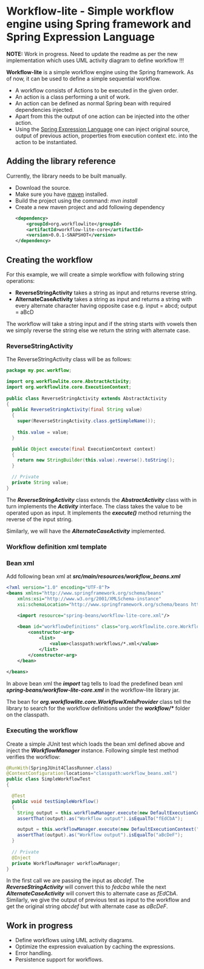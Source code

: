 # Workflow-lite - Simple workflow engine using Spring framework and Spring Expression Language

**NOTE:** Work in progress. Need to update the readme as per the new implementation which uses UML activity diagram to define workflow !!!

**Workflow-lite** is a simple workflow engine using the Spring framework. As of now, it can be used to define a simple sequential workflow. 
* A workflow consists of Actions to be executed in the given order.
* An action is a class performing a unit of work.
* An action can be defined as normal Spring bean with required dependencies injected.
* Apart from this the output of one action can be injected into the other action.
* Using the [Spring Expression Language](https://docs.spring.io/spring/docs/current/spring-framework-reference/html/expressions.html) one can inject original source, output of previous action, properties from execution context etc. into the action to be instantiated.

## Adding the library reference
Currently, the library needs to be built manually.
* Download the source.
* Make sure you have [maven](https://maven.apache.org/) installed.
* Build the project using the command: *mvn install*
* Create a new maven project and add following dependency
  	```xml
  	<dependency>
  		<groupId>org.workflowlite</groupId>
  		<artifactId>workflow-lite-core</artifactId>
  		<version>0.0.1-SNAPSHOT</version>
  	</dependency>
  	```

## Creating the workflow
For this example, we will create a simple workflow with following string operations:
* **ReverseStringActivity** takes a string as input and returns reverse string.
* **AlternateCaseActivity** takes a string as input and returns a string with every alternate character having opposite case e.g. input = abcd; output = aBcD

The workflow will take a string input and if the string starts with vowels then we simply reverse the string else we return the string with alternate case.

### ReverseStringActivity
The ReverseStringActivity class will be as follows:

```java
package my.poc.workflow;

import org.workflowlite.core.AbstractActivity;
import org.workflowlite.core.ExecutionContext;
  
public class ReverseStringActivity extends AbstractActivity
{
  public ReverseStringActivity(final String value)
  {
    super(ReverseStringActivity.class.getSimpleName());
    
	this.value = value;
  }

  public Object execute(final ExecutionContext context)
  {
    return new StringBuilder(this.value).reverse().toString();
  }

  // Private
  private String value;
}
```
   	
The **_ReverseStringActivity_** class extends the **_AbstractActivity_** class with in turn implements the **_Activity_** interface. The class takes the value to be operated upon as input. It implements the **_execute()_** method returning the reverse of the input string.

Similarly, we will have the **_AlternateCaseActivity_** implemented.

### Workflow definition xml template
### Bean xml
Add following bean xml at **_src/main/resources/workflow_beans.xml_**

```xml
<?xml version="1.0" encoding="UTF-8"?>
<beans xmlns="http://www.springframework.org/schema/beans"
	xmlns:xsi="http://www.w3.org/2001/XMLSchema-instance"
	xsi:schemaLocation="http://www.springframework.org/schema/beans http://www.springframework.org/schema/beans/spring-beans.xsd">

	<import resource="spring-beans/workflow-lite-core.xml"/>
	
	<bean id="workflowDefinitions" class="org.workflowlite.core.WorkflowXmlsProvider">
		<constructor-arg>
			<list>
				<value>classpath:workflows/*.xml</value>
			</list>
		</constructor-arg>
	</bean>
	
</beans>
```

In above bean xml the **_import_** tag tells to load the predefined bean xml **_spring-beans/workflow-lite-core.xml_** in the workflow-lite library jar.

The bean for **_org.workflowlite.core.WorkflowXmlsProvider_** class tell the library to search for the workflow definitions under the **_workflow/*_** folder on the classpath.

### Executing the workflow
Create a simple JUnit test which loads the bean xml defined above and inject the **_WorkflowManager_** instance.
Following simple test method verifies the workflow:

```java
@RunWith(SpringJUnit4ClassRunner.class)
@ContextConfiguration(locations="classpath:workflow_beans.xml")
public class SimpleWorkflowTest
{

  @Test
  public void testSimpleWorkflow()
  {
    String output = this.workflowManager.execute(new DefaultExecutionContext("simpleWorkflow"), "abcdef");
    assertThat(output).as("Workflow output").isEqualTo("fEdCbA");

    output = this.workflowManager.execute(new DefaultExecutionContext("simpleWorkflow"), output);
    assertThat(output).as("Workflow output").isEqualTo("aBcDeF");
  }
  
  // Private
  @Inject
  private WorkflowManager workflowManager;
}
```

In the first call we are passing the input as _abcdef_. The **_ReverseStringActivity_** will convert this to _fedcba_ while the next **_AlternateCaseActivity_** will convert this to alternate case as _fEdCbA_. Similarly, we give the output of previous test as input to the workflow and get the original string _abcdef_ but with alternate case as _aBcDeF_. 

## Work in progress
* Define workflows using UML activity diagrams.
* Optimize the expression evaluation by caching the expressions.
* Error handling.
* Persistence support for workflows.
 	
